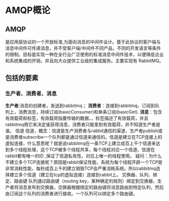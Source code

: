 # AMQP概论 
## AMQP 
是应用层协议的一个开放标准,为面向消息的中间件设计。基于此协议的客户端与消息中间件可传递消息，并不受客户端/中间件不同产品，不同的开发语言等条件的限制。目标是实现一种在全行业广泛使用的标准消息中间件技术，以便降低企业和系统集成的开销，并且向大众提供工业级的集成服务。主要实现有 RabbitMQ。
## 包括的要素
### 生产者、消费者、消息
**生产者**:消息的创建者，发送到rabbitmq；
**消费者**：连接到rabbitmq，订阅到队列上，消费消息，持续订阅(basicConsumer)和单条订阅(basicGet).
**消息**：包含有效载荷和标签，有效载荷指要传输的数据，，标签描述了有效载荷，并且rabbitmq用它来决定谁获得消息，消费者只能拿到有效载荷，并不知道生产者是谁。
信道
信道，概念：信道是生产消费者与rabbit通信的渠道，生产者publish或是消费者subscribe一个队列都是通过信道来通信的。信道是建立在TCP连接上的虚拟连接，什么意思呢？就是说rabbitmq在一条TCP上建立成百上千个信道来达到多个线程处理，这个TCP被多个线程共享，每个线程对应一个信道，信道在rabbit都有唯一的ID ,保证了信道私有性，对应上唯一的线程使用。
疑问：为什么不建立多个TCP连接呢？原因是rabbit保证性能，系统为每个线程开辟一个TCP是非常消耗性能，每秒成百上千的建立销毁TCP会严重消耗系统。所以rabbitmq选择建立多个信道（建立在tcp的虚拟连接）连接到rabbit上。
交换器、队列、绑定、路由键
队列通过路由键（routing  key，某种确定的规则）绑定到交换器，生产者将消息发布到交换器，交换器根据绑定的路由键将消息路由到特定队列，然后由订阅这个队列的消费者进行接收。一个队列可以绑定多个路由键。
